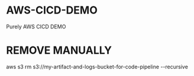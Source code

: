 # AWS-CICD-DEMO
Purely AWS CICD DEMO

# REMOVE MANUALLY
aws s3 rm s3://my-artifact-and-logs-bucket-for-code-pipeline --recursive
